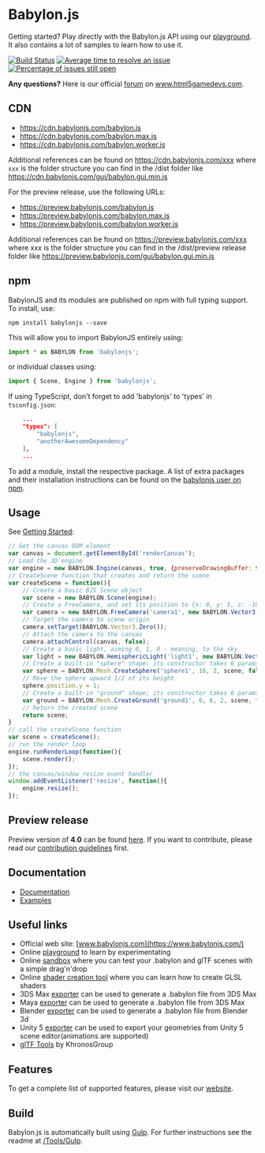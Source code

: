 # Babylon.js

Getting started? Play directly with the Babylon.js API using our [playground](https://playground.babylonjs.com/). It also contains a lot of samples to learn how to use it.

[![Build Status](https://travis-ci.com/BabylonJS/Babylon.js.svg)](https://travis-ci.com/BabylonJS/Babylon.js)
[![Average time to resolve an issue](https://isitmaintained.com/badge/resolution/babylonJS/babylon.js.svg)](https://isitmaintained.com/project/babylonJS/babylon.js "Average time to resolve an issue")
[![Percentage of issues still open](https://isitmaintained.com/badge/open/babylonJS/babylon.js.svg)](https://isitmaintained.com/project/babylonJS/babylon.js "Percentage of issues still open")

**Any questions?** Here is our official [forum](http://www.html5gamedevs.com/forum/16-babylonjs/) on www.html5gamedevs.com.

## CDN

- <https://cdn.babylonjs.com/babylon.js>
- <https://cdn.babylonjs.com/babylon.max.js>
- <https://cdn.babylonjs.com/babylon.worker.js>

Additional references can be found on <https://cdn.babylonjs.com/xxx> where `xxx` is the folder structure you can find in the /dist folder like <https://cdn.babylonjs.com/gui/babylon.gui.min.js>

For the preview release, use the following URLs:

- <https://preview.babylonjs.com/babylon.js>
- <https://preview.babylonjs.com/babylon.max.js>
- <https://preview.babylonjs.com/babylon.worker.js>

Additional references can be found on <https://preview.babylonjs.com/xxx> where xxx is the folder structure you can find in the /dist/preview release folder like <https://preview.babylonjs.com/gui/babylon.gui.min.js>

## npm

BabylonJS and its modules are published on npm with full typing support. To install, use:

```text
npm install babylonjs --save
```

This will allow you to import BabylonJS entirely using:

```javascript
import * as BABYLON from 'babylonjs';
```

or individual classes using:

```javascript
import { Scene, Engine } from 'babylonjs';
```

If using TypeScript, don't forget to add 'babylonjs' to 'types' in `tsconfig.json`:

```json
    ...
    "types": [
        "babylonjs",
        "anotherAwesomeDependency"
    ],
    ...
```

To add a module, install the respective package. A list of extra packages and their installation instructions can be found on the [babylonjs user on npm](https://www.npmjs.com/~babylonjs).

## Usage

See [Getting Started](https://doc.babylonjs.com/#getting-started):

```javascript
// Get the canvas DOM element
var canvas = document.getElementById('renderCanvas');
// Load the 3D engine
var engine = new BABYLON.Engine(canvas, true, {preserveDrawingBuffer: true, stencil: true});
// CreateScene function that creates and return the scene
var createScene = function(){
    // Create a basic BJS Scene object
    var scene = new BABYLON.Scene(engine);
    // Create a FreeCamera, and set its position to {x: 0, y: 5, z: -10}
    var camera = new BABYLON.FreeCamera('camera1', new BABYLON.Vector3(0, 5, -10), scene);
    // Target the camera to scene origin
    camera.setTarget(BABYLON.Vector3.Zero());
    // Attach the camera to the canvas
    camera.attachControl(canvas, false);
    // Create a basic light, aiming 0, 1, 0 - meaning, to the sky
    var light = new BABYLON.HemisphericLight('light1', new BABYLON.Vector3(0, 1, 0), scene);
    // Create a built-in "sphere" shape; its constructor takes 6 params: name, segment, diameter, scene, updatable, sideOrientation
    var sphere = BABYLON.Mesh.CreateSphere('sphere1', 16, 2, scene, false, BABYLON.Mesh.FRONTSIDE);
    // Move the sphere upward 1/2 of its height
    sphere.position.y = 1;
    // Create a built-in "ground" shape; its constructor takes 6 params : name, width, height, subdivision, scene, updatable
    var ground = BABYLON.Mesh.CreateGround('ground1', 6, 6, 2, scene, false);
    // Return the created scene
    return scene;
}
// call the createScene function
var scene = createScene();
// run the render loop
engine.runRenderLoop(function(){
    scene.render();
});
// the canvas/window resize event handler
window.addEventListener('resize', function(){
    engine.resize();
});
```

## Preview release

Preview version of **4.0** can be found [here](https://github.com/BabylonJS/Babylon.js/tree/master/dist/preview%20release).
If you want to contribute, please read our [contribution guidelines](https://github.com/BabylonJS/Babylon.js/blob/master/contributing.md) first.

## Documentation

- [Documentation](https://doc.babylonjs.com)
- [Examples](https://doc.babylonjs.com/examples)

## Useful links

- Official web site: [www.babylonjs.com](https://www.babylonjs.com/)
- Online [playground](https://playground.babylonjs.com/) to learn by experimentating
- Online [sandbox](https://www.babylonjs.com/sandbox) where you can test your .babylon and glTF scenes with a simple drag'n'drop
- Online [shader creation tool](https://www.babylonjs.com/cyos/) where you can learn how to create GLSL shaders
- 3DS Max [exporter](https://github.com/BabylonJS/Exporters/tree/master/3ds%20Max) can be used to generate a .babylon file from 3DS Max
- Maya [exporter](https://github.com/BabylonJS/Exporters/tree/master/Maya) can be used to generate a .babylon file from 3DS Max
- Blender [exporter](https://github.com/BabylonJS/Exporters/tree/master/Blender) can be used to generate a .babylon file from Blender 3d
- Unity 5 [exporter](https://github.com/BabylonJS/Exporters/tree/master/Unity%205) can be used to export your geometries from Unity 5 scene editor(animations are supported)
- [glTF Tools](https://github.com/KhronosGroup/glTF#gltf-tools) by KhronosGroup

## Features

To get a complete list of supported features, please visit our [website](https://www.babylonjs.com/#specifications).

## Build

Babylon.js is automatically built using [Gulp](https://gulpjs.com/). For further instructions see the readme at [/Tools/Gulp](https://github.com/BabylonJS/Babylon.js/tree/master/Tools/Gulp).
